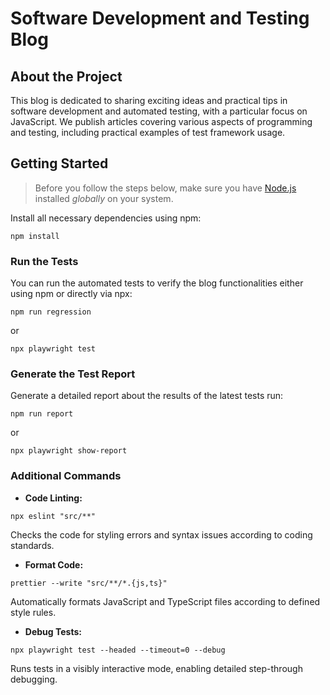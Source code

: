 # Software Development and Testing Blog

## About the Project

This blog is dedicated to sharing exciting ideas and practical tips in software development and automated testing, with a particular focus on JavaScript. We publish articles covering various aspects of programming and testing, including practical examples of test framework usage.

## Getting Started

> Before you follow the steps below, make sure you have [Node.js](https://nodejs.org/en/download/) installed _globally_ on your system.

Install all necessary dependencies using npm:

```
npm install
```

### Run the Tests

You can run the automated tests to verify the blog functionalities either using npm or directly via npx:

```
npm run regression
```
or

```
npx playwright test
```

### Generate the Test Report

Generate a detailed report about the results of the latest tests run:

```
npm run report
```
or

```
npx playwright show-report
```

### Additional Commands

- **Code Linting:**

```
npx eslint "src/**"
```
Checks the code for styling errors and syntax issues according to coding standards.

- **Format Code:**

```
prettier --write "src/**/*.{js,ts}"
```
Automatically formats JavaScript and TypeScript files according to defined style rules.

- **Debug Tests:**

```
npx playwright test --headed --timeout=0 --debug
```
Runs tests in a visibly interactive mode, enabling detailed step-through debugging.

